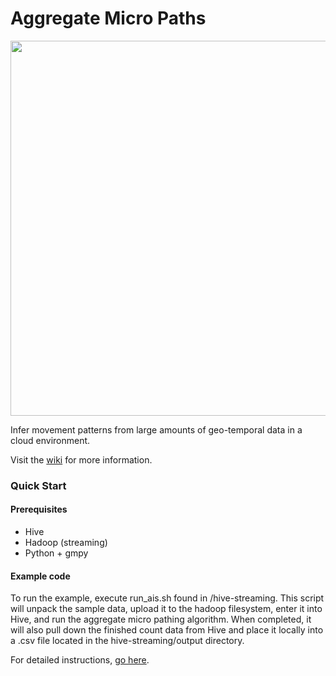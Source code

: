 Aggregate Micro Paths
=====================

<img src="https://raw.github.com/Sotera/aggregate-micro-paths/master/docs/images/europe-1.png" align="center" width="600" />

Infer movement patterns from large amounts of geo-temporal data in a cloud environment.

Visit the [wiki](https://github.com/Sotera/aggregate-micro-paths/wiki) for more information.

### Quick Start

#### Prerequisites

* Hive
* Hadoop (streaming)
* Python + gmpy

#### Example code

To run the example, execute run_ais.sh found in /hive-streaming.  This script will unpack the sample data, upload it to the hadoop filesystem, enter it into Hive, and run the aggregate micro pathing algorithm.  When completed, it will also pull down the finished count data from Hive and place it locally into a .csv file located in the hive-streaming/output directory.

For detailed instructions, [go here](https://github.com/Sotera/aggregate-micro-paths/wiki).
